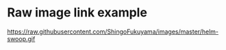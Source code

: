 # Raw image link example
https://raw.githubusercontent.com/ShingoFukuyama/images/master/helm-swoop.gif
